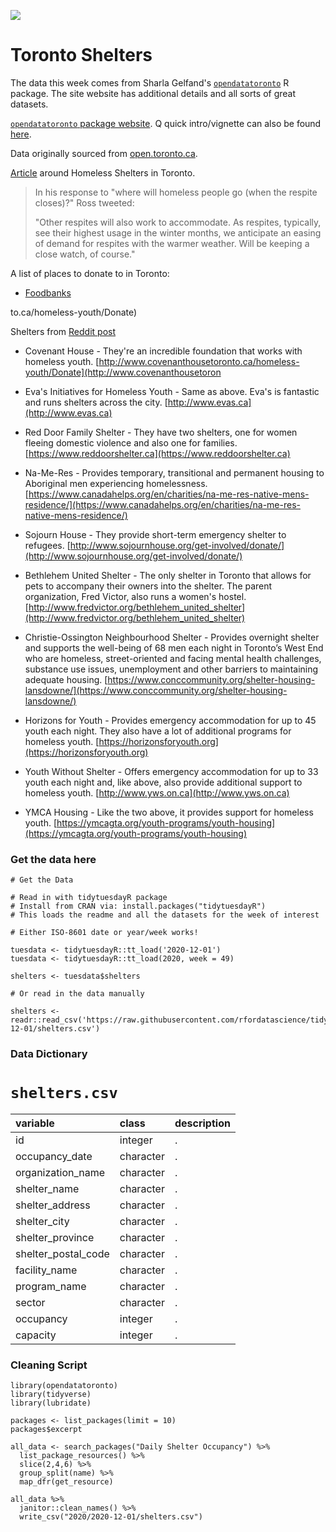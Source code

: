 ![](https://images.thestar.com/9oIR9sHln01gWNL9lck-n_vISyA=/1086x815/smart/filters:cb(2700061000)/https://www.thestar.com/content/dam/thestar/opinion/commentary/2017/05/18/homeless-shelters-belong-in-all-communities/img1960.jpg)

# Toronto Shelters

The data this week comes from Sharla Gelfand's [`opendatatoronto`](https://github.com/sharlagelfand/opendatatoronto) R package. The site website has additional details and all sorts of great datasets.

[`opendatatoronto` package website](https://sharlagelfand.github.io/opendatatoronto/). Q quick intro/vignette can also be found [here](https://sharlagelfand.github.io/opendatatoronto/articles/opendatatoronto.html).

Data originally sourced from [open.toronto.ca](https://open.toronto.ca/).

[Article](https://rabble.ca/blogs/bloggers/cathy-crowes-blog/2019/03/twitter-truth-torontos-homeless-emergency) around Homeless Shelters in Toronto.  

> In his response to "where will homeless people go (when the respite closes)?" Ross tweeted:
> 
> "Other respites will also work to accommodate. As respites, typically, see their highest usage in the winter months, we anticipate an easing of demand for respites with the warmer weather. Will be keeping a close watch, of course."

A list of places to donate to in Toronto:  
- [Foodbanks](https://www.blogto.com/eat_drink/2020/04/food-banks-toronto/)  

to.ca/homeless-youth/Donate)  

Shelters from [Reddit post](https://www.reddit.com/r/toronto/comments/7ocm1t/list_of_homeless_shelters_that_accept_donations/)

- Covenant House - They're an incredible foundation that works with homeless youth. [http://www.covenanthousetoronto.ca/homeless-youth/Donate](http://www.covenanthousetoron

- Eva's Initiatives for Homeless Youth - Same as above. Eva's is fantastic and runs shelters across the city. [http://www.evas.ca](http://www.evas.ca)  

- Red Door Family Shelter - They have two shelters, one for women fleeing domestic violence and also one for families. [https://www.reddoorshelter.ca](https://www.reddoorshelter.ca)  

- Na-Me-Res - Provides temporary, transitional and permanent housing to Aboriginal men experiencing homelessness. [https://www.canadahelps.org/en/charities/na-me-res-native-mens-residence/](https://www.canadahelps.org/en/charities/na-me-res-native-mens-residence/)  

- Sojourn House - They provide short-term emergency shelter to refugees. [http://www.sojournhouse.org/get-involved/donate/](http://www.sojournhouse.org/get-involved/donate/)  

- Bethlehem United Shelter - The only shelter in Toronto that allows for pets to accompany their owners into the shelter. The parent organization, Fred Victor, also runs a women's hostel. [http://www.fredvictor.org/bethlehem_united_shelter](http://www.fredvictor.org/bethlehem_united_shelter)  

- Christie-Ossington Neighbourhood Shelter - Provides overnight shelter and supports the well-being of 68 men each night in Toronto’s West End who are homeless, street-oriented and facing mental health challenges, substance use issues, unemployment and other barriers to maintaining adequate housing. [https://www.conccommunity.org/shelter-housing-lansdowne/](https://www.conccommunity.org/shelter-housing-lansdowne/)  

- Horizons for Youth - Provides emergency accommodation for up to 45 youth each night. They also have a lot of additional programs for homeless youth. [https://horizonsforyouth.org](https://horizonsforyouth.org)  

- Youth Without Shelter - Offers emergency accommodation for up to 33 youth each night and, like above, also provide additional support to homeless youth. [http://www.yws.on.ca](http://www.yws.on.ca)  

- YMCA Housing - Like the two above, it provides support for homeless youth. [https://ymcagta.org/youth-programs/youth-housing](https://ymcagta.org/youth-programs/youth-housing)  

### Get the data here

```{r}
# Get the Data

# Read in with tidytuesdayR package 
# Install from CRAN via: install.packages("tidytuesdayR")
# This loads the readme and all the datasets for the week of interest

# Either ISO-8601 date or year/week works!

tuesdata <- tidytuesdayR::tt_load('2020-12-01')
tuesdata <- tidytuesdayR::tt_load(2020, week = 49)

shelters <- tuesdata$shelters

# Or read in the data manually

shelters <- readr::read_csv('https://raw.githubusercontent.com/rfordatascience/tidytuesday/master/data/2020/2020-12-01/shelters.csv')

```
### Data Dictionary

# `shelters.csv`

|variable            |class     |description |
|:-------------------|:---------|:-----------|
|id                  |integer   |.           |
|occupancy_date      |character |.           |
|organization_name   |character |.           |
|shelter_name        |character |.           |
|shelter_address     |character |.           |
|shelter_city        |character |.           |
|shelter_province    |character |.           |
|shelter_postal_code |character |.           |
|facility_name       |character |.           |
|program_name        |character |.           |
|sector              |character |.           |
|occupancy           |integer   |.           |
|capacity            |integer   |.           |

### Cleaning Script

```{r}
library(opendatatoronto)
library(tidyverse)
library(lubridate)

packages <- list_packages(limit = 10)
packages$excerpt

all_data <- search_packages("Daily Shelter Occupancy") %>% 
  list_package_resources() %>% 
  slice(2,4,6) %>%
  group_split(name) %>% 
  map_dfr(get_resource)

all_data %>% 
  janitor::clean_names() %>% 
  write_csv("2020/2020-12-01/shelters.csv")

```